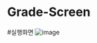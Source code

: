 # Grade-Screen

#실행화면
![image](https://user-images.githubusercontent.com/122009563/213374249-f2d69506-4788-40a7-93b4-579ecd74bc01.png)
